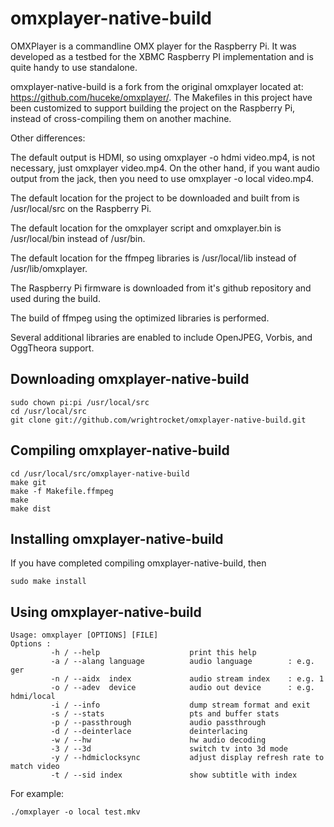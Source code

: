 omxplayer-native-build
======================

OMXPlayer is a commandline OMX player for the Raspberry Pi. It was developed as
a testbed for the XBMC Raspberry PI implementation and is quite handy to use
standalone. 

omxplayer-native-build is a fork from the original omxplayer located at: 
https://github.com/huceke/omxplayer/. The Makefiles in this project have been
customized to support building the project on the Raspberry Pi, instead of 
cross-compiling them on another machine. 

Other differences:

The default output is HDMI, so using omxplayer -o hdmi video.mp4, is not necessary,
just omxplayer video.mp4. On the other hand, if you want audio output from the 
jack, then you need to use omxplayer -o local video.mp4.

The default location for the project to be downloaded and built from is /usr/local/src
on the Raspberry Pi.

The default location for the omxplayer script and omxplayer.bin is /usr/local/bin instead
of /usr/bin.

The default location for the ffmpeg libraries is /usr/local/lib instead of /usr/lib/omxplayer.

The Raspberry Pi firmware is downloaded from it's github repository and used during the build.

The build of ffmpeg using the optimized libraries is performed.

Several additional libraries are enabled to include OpenJPEG, Vorbis, and OggTheora support.


Downloading omxplayer-native-build
----------------------------------

    sudo chown pi:pi /usr/local/src
    cd /usr/local/src
    git clone git://github.com/wrightrocket/omxplayer-native-build.git

Compiling omxplayer-native-build
--------------------------------

    cd /usr/local/src/omxplayer-native-build
    make git
    make -f Makefile.ffmpeg
    make
    make dist
    

Installing omxplayer-native-build
---------------------------------

If you have completed compiling omxplayer-native-build, then 

    sudo make install
    

Using omxplayer-native-build
----------------------------

    Usage: omxplayer [OPTIONS] [FILE]
    Options :
             -h / --help                    print this help
             -a / --alang language          audio language        : e.g. ger
             -n / --aidx  index             audio stream index    : e.g. 1
             -o / --adev  device            audio out device      : e.g. hdmi/local
             -i / --info                    dump stream format and exit
             -s / --stats                   pts and buffer stats
             -p / --passthrough             audio passthrough
             -d / --deinterlace             deinterlacing
             -w / --hw                      hw audio decoding
             -3 / --3d                      switch tv into 3d mode
             -y / --hdmiclocksync           adjust display refresh rate to match video
             -t / --sid index               show subtitle with index

For example:

    ./omxplayer -o local test.mkv

